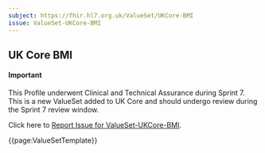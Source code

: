 ```yaml
---
subject: https://fhir.hl7.org.uk/ValueSet/UKCore-BMI
issue: ValueSet-UKCore-BMI
---
```

## UK Core BMI

<div id="newAsset" markdown="span" class="alert alert-success" role="alert"><h4><i class="fa fa-star"></i> Important</h4>

This Profile underwent Clinical and Technical Assurance during Sprint 7. This is a new ValueSet added to UK Core and should undergo review during the Sprint 7 review window.

Click here to <a href="https://simplifier.net/HL7FHIRUKCoreR4/ValueSet-UKCore-BMI/~issues?level=File">Report Issue for ValueSet-UKCore-BMI</a>.
</div>

{{page:ValueSetTemplate}}